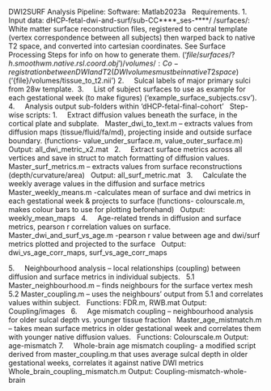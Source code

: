 DWI2SURF Analysis Pipeline: 
Software: Matlab2023a
 
Requirements.
1.     Input data: dHCP-fetal-dwi-and-surf/sub-CC****_ses-****/
/surfaces/: White matter surface reconstruction files, registered to central template (vertex correspondence between all subjects) then warped back to native T2 space, and converted into cartesian coordinates. See Surface Processing Steps for info on how to generate them. (‘${file}/surfaces/?h.smoothwm.native.rsl.coord.obj’)
/volumes/: Co-registration between DWI and T2 (DWI volumes must be in native T2 space)(‘${file}/volumes/tissue_to_t2.nii’)
2.     Sulcal labels of major primary sulci from 28w template.  
3.     List of subject surfaces to use as example for each gestational week (to make figures) (‘example_surface_subjects.csv’).
4.     Analysis output sub-folders within ‘dHCP-fetal-final-cohort’
 
Step-wise scripts:
1.     Extract diffusion values beneath the surface, in the cortical plate and subplate. 
 
Master_dwi_to_text.m – extracts values from diffusion maps (tissue/fluid/fa/md), projecting inside and outside surface boundary. (functions- value_under_surface.m, value_outer_surface.m)
 
Output: all_dwi_metric_x2.mat
 
2.     Extract surface metrics across all vertices and save in struct to match formatting of diffusion values.
 
Master_surf_metrics.m – extracts values from surface reconstructions (depth/curvature/area)
 
Output: all_surf_metric.mat
 
3.     Calculate the weekly average values in the diffusion and surface metrics
 
Master_weekly_means.m -calculates mean of surface and dwi metrics in each gestational week & projects to surface
(functions- colourscale.m, makes colour bars to use for plotting beforehand)
 
Output: weekly_mean_maps
 
4.     Age-related trends in diffusion and surface metrics, pearson r correlation values on surface.
 
Master_dwi_and_surf_vs_age.m -pearson r value between age and dwi/surf metrics plotted and projected to the surface
 
Output: dwi_vs_age_corr_maps, surf_vs_age_corr_maps

5.     Neighbourhood analysis – local relationships (coupling) between diffusion and surface metrics in individual subjects.
 
5.1 Master_neighbourhood.m – finds neighbours for the surface vertex mesh
5.2 Master_coupling.m – uses the neighbours’ output from 5.1 and correlates values within subject.
 
Functions:
FDR.m, RWB.mat
Output: 
Coupling/images
 
6.     Age mismatch coupling – neighbourhood analysis for older sulcal depth vs. younger tissue fraction
 
Master_age_mistmatch.m – takes mean surface metrics in older gestational week and correlates them with younger native diffusion values. 
 
Functions:
Colourscale.m
Output: 
age-mismatch
7.     Whole-brain age mismatch coupling- a modified script derived from master_coupling.m that uses average sulcal depth in older gestational weeks, correlates it against native DWI metrics
 
Whole_brain_coupling_mismatch.m
Output:
Coupling-mismatch-whole-brain
